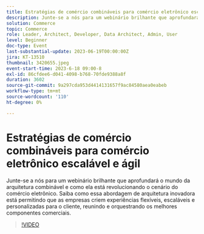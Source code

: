 ```yaml
---
title: Estratégias de comércio combináveis para comércio eletrônico escalável e ágil
description: Junte-se a nós para um webinário brilhante que aprofundará o mundo da arquitetura combinável e como ela está revolucionando o cenário do comércio eletrônico. Saiba como essa abordagem de arquitetura inovadora está permitindo que as empresas criem experiências flexíveis, escaláveis e personalizadas para o cliente, reunindo e orquestrando os melhores componentes comerciais.
solution: Commerce
topic: Commerce
role: Leader, Architect, Developer, Data Architect, Admin, User
level: Beginner
doc-type: Event
last-substantial-update: 2023-06-19T00:00:00Z
jira: KT-13510
thumbnail: 3420655.jpeg
event-start-time: 2023-6-18 09:00-8
exl-id: 86cfdee6-d041-4098-b768-70fde9388a8f
duration: 3602
source-git-commit: 9a297cda953d4414131657f9ac84580aea0eabeb
workflow-type: tm+mt
source-wordcount: '110'
ht-degree: 0%

---
```


# Estratégias de comércio combináveis para comércio eletrônico escalável e ágil

Junte-se a nós para um webinário brilhante que aprofundará o mundo da arquitetura combinável e como ela está revolucionando o cenário do comércio eletrônico. Saiba como essa abordagem de arquitetura inovadora está permitindo que as empresas criem experiências flexíveis, escaláveis e personalizadas para o cliente, reunindo e orquestrando os melhores componentes comerciais.

>[!VIDEO](https://video.tv.adobe.com/v/3420655/?learn=on)
